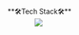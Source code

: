 <div align="center">
    **🛠Tech Stack🛠**<br>
    <img src="https://img.shields.io/badge/Javascript-F7DF1E?style=flat&logo=JavaScript&logoColor=white"/></a>&nbsp
</div>
